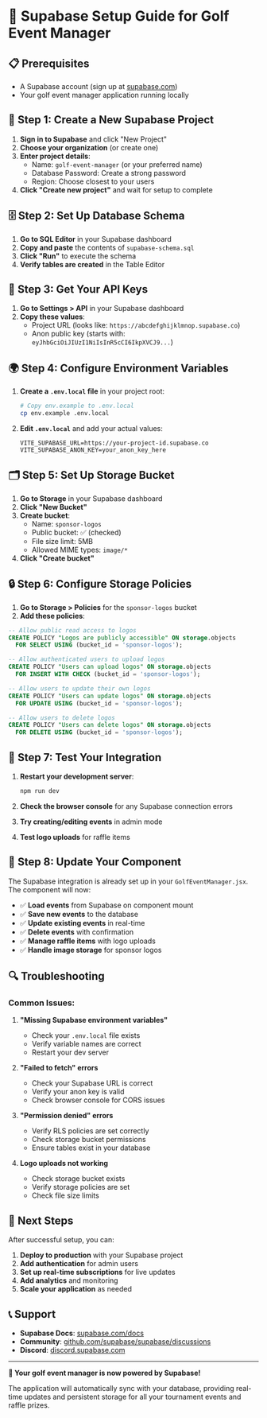 # 🚀 Supabase Setup Guide for Golf Event Manager

## 📋 Prerequisites
- A Supabase account (sign up at [supabase.com](https://supabase.com))
- Your golf event manager application running locally

## 🔧 Step 1: Create a New Supabase Project

1. **Sign in to Supabase** and click "New Project"
2. **Choose your organization** (or create one)
3. **Enter project details**:
   - Name: `golf-event-manager` (or your preferred name)
   - Database Password: Create a strong password
   - Region: Choose closest to your users
4. **Click "Create new project"** and wait for setup to complete

## 🗄️ Step 2: Set Up Database Schema

1. **Go to SQL Editor** in your Supabase dashboard
2. **Copy and paste** the contents of `supabase-schema.sql`
3. **Click "Run"** to execute the schema
4. **Verify tables are created** in the Table Editor

## 🔑 Step 3: Get Your API Keys

1. **Go to Settings > API** in your Supabase dashboard
2. **Copy these values**:
   - Project URL (looks like: `https://abcdefghijklmnop.supabase.co`)
   - Anon public key (starts with: `eyJhbGciOiJIUzI1NiIsInR5cCI6IkpXVCJ9...`)

## 🌍 Step 4: Configure Environment Variables

1. **Create a `.env.local` file** in your project root:
   ```bash
   # Copy env.example to .env.local
   cp env.example .env.local
   ```

2. **Edit `.env.local`** and add your actual values:
   ```env
   VITE_SUPABASE_URL=https://your-project-id.supabase.co
   VITE_SUPABASE_ANON_KEY=your_anon_key_here
   ```

## 🗂️ Step 5: Set Up Storage Bucket

1. **Go to Storage** in your Supabase dashboard
2. **Click "New Bucket"**
3. **Create bucket**:
   - Name: `sponsor-logos`
   - Public bucket: ✅ (checked)
   - File size limit: 5MB
   - Allowed MIME types: `image/*`
4. **Click "Create bucket"**

## 🔒 Step 6: Configure Storage Policies

1. **Go to Storage > Policies** for the `sponsor-logos` bucket
2. **Add these policies**:

```sql
-- Allow public read access to logos
CREATE POLICY "Logos are publicly accessible" ON storage.objects
  FOR SELECT USING (bucket_id = 'sponsor-logos');

-- Allow authenticated users to upload logos
CREATE POLICY "Users can upload logos" ON storage.objects
  FOR INSERT WITH CHECK (bucket_id = 'sponsor-logos');

-- Allow users to update their own logos
CREATE POLICY "Users can update logos" ON storage.objects
  FOR UPDATE USING (bucket_id = 'sponsor-logos');

-- Allow users to delete logos
CREATE POLICY "Users can delete logos" ON storage.objects
  FOR DELETE USING (bucket_id = 'sponsor-logos');
```

## 🧪 Step 7: Test Your Integration

1. **Restart your development server**:
   ```bash
   npm run dev
   ```

2. **Check the browser console** for any Supabase connection errors
3. **Try creating/editing events** in admin mode
4. **Test logo uploads** for raffle items

## 📱 Step 8: Update Your Component

The Supabase integration is already set up in your `GolfEventManager.jsx`. The component will now:

- ✅ **Load events** from Supabase on component mount
- ✅ **Save new events** to the database
- ✅ **Update existing events** in real-time
- ✅ **Delete events** with confirmation
- ✅ **Manage raffle items** with logo uploads
- ✅ **Handle image storage** for sponsor logos

## 🔍 Troubleshooting

### Common Issues:

1. **"Missing Supabase environment variables"**
   - Check your `.env.local` file exists
   - Verify variable names are correct
   - Restart your dev server

2. **"Failed to fetch" errors**
   - Check your Supabase URL is correct
   - Verify your anon key is valid
   - Check browser console for CORS issues

3. **"Permission denied" errors**
   - Verify RLS policies are set correctly
   - Check storage bucket permissions
   - Ensure tables exist in your database

4. **Logo uploads not working**
   - Check storage bucket exists
   - Verify storage policies are set
   - Check file size limits

## 🚀 Next Steps

After successful setup, you can:

1. **Deploy to production** with your Supabase project
2. **Add authentication** for admin users
3. **Set up real-time subscriptions** for live updates
4. **Add analytics** and monitoring
5. **Scale your application** as needed

## 📞 Support

- **Supabase Docs**: [supabase.com/docs](https://supabase.com/docs)
- **Community**: [github.com/supabase/supabase/discussions](https://github.com/supabase/supabase/discussions)
- **Discord**: [discord.supabase.com](https://discord.supabase.com)

---

**🎯 Your golf event manager is now powered by Supabase!** 

The application will automatically sync with your database, providing real-time updates and persistent storage for all your tournament events and raffle prizes.
